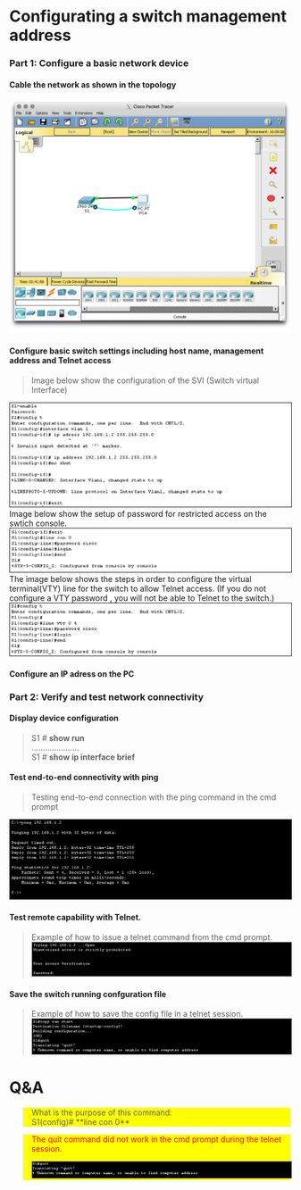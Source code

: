 # Configurating a switch management address
### Part 1: Configure a basic network device
#### Cable the network as shown in the topology
<img src="topology.png" alt="IMAGE ALT TEXT HERE"    />

#### Configure basic switch settings including host name, management address and Telnet access

> Image below show the configuration of the SVI (Switch virtual Interface)
<img src="set-svi-ip-address.png" alt="IMAGE ALT TEXT HERE"   border="1" />
<br> 
Image below show the setup of password for restricted access on the swtich console.
<img src="password.png" alt="IMAGE ALT TEXT HERE" border="1" />
<br>
The image below shows the steps in order to configure the virtual terminal(VTY) line for 
the switch to allow Telnet access. (If you do not configure a VTY password
, you will not be able to Telnet to the switch.)
<img src="telnet-password.png" alt="IMAGE ALT TEXT HERE" border="1" />
 
#### Configure an IP adress on the PC

### Part 2: Verify and test network connectivity
#### Display device configuration

> S1 # **show run** <br>
..................... <br>
> S1 # **show ip interface brief**

#### Test end-to-end connectivity with ping
> Testing end-to-end connection with the ping command in the cmd prompt 
<img src="ping-switch.png" alt="IMAGE ALT TEXT HERE" border="1" />
<br>

#### Test remote capability with Telnet.
> Example of how to issue a telnet command from the cmd prompt.
> <img src="telnet-connect.png" alt="IMAGE ALT TEXT HERE" border="1" />

#### Save the switch running confguration file
> Example of how to save the config file in a telnet session.
> <img src="telnet-save-config.png" alt="IMAGE ALT TEXT HERE" border="1" />

# Q&A
<blockquote style="background-color:yellow">
What is the purpose of this command:<br>
S1(config)# **line con 0**
</blockquote>

<blockquote style="background-color:yellow">
<p style="color:red">The quit command did not work in the cmd prompt during the telnet session.</p>
<img src="quit-error.png" alt="IMAGE ALT TEXT HERE" border="1" />
</blockquote>
 